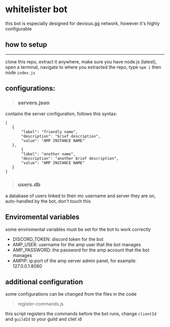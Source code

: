 # whitelister bot

this bot is especially designed for devious.gg network, however it's highly configurable

## how to setup
---
clone this repo, extract it anywhere, make sure you have node.js (latest), open a terminal, navigate to where you extracted the repo, type ``npm i`` then node ``index.js``

## configurations:

> ### servers.json
 contains the server configuration, follows this syntax:

 ```
[
    {
        "label": "friendly name",
        "description": "brief description",
        "value": "AMP INSTANCE NAME"
    },
        {
        "label": "another name",
        "description": "another brief description",
        "value": "AMP INSTANCE NAME"
    }
]
 ```

 > ### users.db

 a database of users linked to their mc username and server they are on, auto-handled by the bot, don't touch this

 ## Enviromental variables

 some enviromental variables must be set for the bot to work correctly

 - DISCORD_TOKEN: discord token for the bot
 - AMP_USER: username for the amp user that the bot manages
 - AMP_PASSWORD: the password for the amp account that the bot manages
 - AMPIP: ip:port of the amp server admin panel, for example: 127.0.0.1:8080


## additional configuration

some configurations can be changed from the files in the code

> register-commands.js

this script registers the commands before the bot runs, change ``clientId`` and ``guildId`` to your guild and cliet id